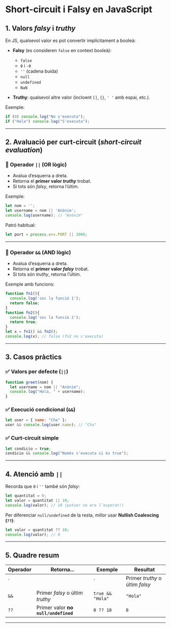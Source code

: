 # Short-circuit i Falsy en JavaScript

## 1. Valors *falsy* i *truthy*
En JS, qualsevol valor es pot convertir implícitament a booleà:

- **Falsy** (es consideren `false` en context booleà):
  - `false`
  - `0` i `-0`
  - `''` (cadena buida)
  - `null`
  - `undefined`
  - `NaN`

- **Truthy**: qualsevol altre valor (incloent `[]`, `{}`, `' '` amb espai, etc.).

Exemple:
```js
if (0) console.log("No s'executa");
if ("Hola") console.log("S'executa"); 
```

---

## 2. Avaluació per curt-circuit (*short-circuit evaluation*)

### 🔸 Operador `||` (OR lògic)
- Avalua d’esquerra a dreta.
- Retorna el **primer valor *truthy*** trobat.
- Si tots són *falsy*, retorna l’últim.

Exemple:
```js
let nom = '';
let username = nom || 'Anònim';
console.log(username); // "Anònim"
```

Patró habitual:
```js
let port = process.env.PORT || 3000;
```

---

### 🔸 Operador `&&` (AND lògic)
- Avalua d’esquerra a dreta.
- Retorna el **primer valor *falsy*** trobat.
- Si tots són *truthy*, retorna l’últim.

Exemple amb funcions:
```js
function fn1(){
  console.log('soc la funció 1');
  return false;
}
function fn2(){
  console.log('soc la funció 2');
  return true;
}
let x = fn1() && fn2();
console.log(x); // false (fn2 no s'executa)
```

---

## 3. Casos pràctics

### ✅ Valors per defecte (`||`)
```js
function greet(nom) {
  let username = nom || "Anònim";
  console.log("Hola, " + username);
}
```

### ✅ Execució condicional (`&&`)
```js
let user = { name: "Cha" };
user && console.log(user.name); // "Cha"
```

### ✅ Curt-circuit simple
```js
let condicio = true;
condicio && console.log("Només s'executa si és true");
```

---

## 4. Atenció amb `||`
Recorda que `0` i `''` també són *falsy*:
```js
let quantitat = 0;
let valor = quantitat || 10;
console.log(valor); // 10 (potser no era l’esperat!)
```

Per diferenciar `null/undefined` de la resta, millor usar **Nullish Coalescing (`??`)**:
```js
let valor = quantitat ?? 10;
console.log(valor); // 0
```

---

## 5. Quadre resum

| Operador | Retorna... | Exemple | Resultat |
|----------|------------|---------|----------|
| `||`     | Primer *truthy* o últim *falsy* | `'' \|\| 'Anònim'` | `"Anònim"` |
| `&&`     | Primer *falsy* o últim *truthy* | `true && "Hola"` | `"Hola"` |
| `??`     | Primer valor **no `null/undefined`** | `0 ?? 10` | `0` |

---